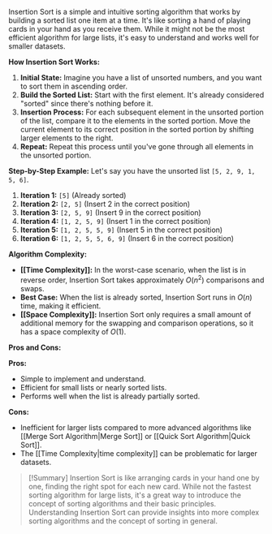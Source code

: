 Insertion Sort is a simple and intuitive sorting algorithm that works by building a sorted list one item at a time. It's like sorting a hand of playing cards in your hand as you receive them. While it might not be the most efficient algorithm for large lists, it's easy to understand and works well for smaller datasets.

**How Insertion Sort Works:**
1. **Initial State:** Imagine you have a list of unsorted numbers, and you want to sort them in ascending order.
2. **Build the Sorted List:** Start with the first element. It's already considered "sorted" since there's nothing before it.
3. **Insertion Process:** For each subsequent element in the unsorted portion of the list, compare it to the elements in the sorted portion. Move the current element to its correct position in the sorted portion by shifting larger elements to the right.
4. **Repeat:** Repeat this process until you've gone through all elements in the unsorted portion.

**Step-by-Step Example:**
Let's say you have the unsorted list `[5, 2, 9, 1, 5, 6]`.
1. **Iteration 1:** `[5]` (Already sorted)
2. **Iteration 2:** `[2, 5]` (Insert 2 in the correct position)
3. **Iteration 3:** `[2, 5, 9]` (Insert 9 in the correct position)
4. **Iteration 4:** `[1, 2, 5, 9]` (Insert 1 in the correct position)
5. **Iteration 5:** `[1, 2, 5, 5, 9]` (Insert 5 in the correct position)
6. **Iteration 6:** `[1, 2, 5, 5, 6, 9]` (Insert 6 in the correct position)

**Algorithm Complexity:**
- **[[Time Complexity]]:** In the worst-case scenario, when the list is in reverse order, Insertion Sort takes approximately $O(n^2)$ comparisons and swaps.
- **Best Case:** When the list is already sorted, Insertion Sort runs in $O(n)$ time, making it efficient.
- **[[Space Complexity]]:** Insertion Sort only requires a small amount of additional memory for the swapping and comparison operations, so it has a space complexity of $O(1)$.

**Pros and Cons:**

**Pros:**
- Simple to implement and understand.
- Efficient for small lists or nearly sorted lists.
- Performs well when the list is already partially sorted.

**Cons:**
- Inefficient for larger lists compared to more advanced algorithms like [[Merge Sort Algorithm|Merge Sort]] or [[Quick Sort Algorithm|Quick Sort]].
- The [[Time Complexity|time complexity]] can be problematic for larger datasets.

>[!Summary]
>Insertion Sort is like arranging cards in your hand one by one, finding the right spot for each new card. While not the fastest sorting algorithm for large lists, it's a great way to introduce the concept of sorting algorithms and their basic principles. Understanding Insertion Sort can provide insights into more complex sorting algorithms and the concept of sorting in general.